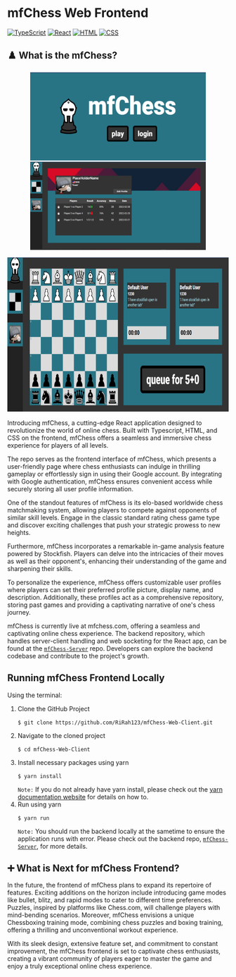 # mfChess Web Frontend
[![TypeScript](https://img.shields.io/badge/TypeScript-3178C6?style=for-the-badge&logo=typescript&logoColor=white)]()
[![React](https://img.shields.io/badge/React-61DAFB?style=for-the-badge&logo=react&logoColor=white)]()
[![HTML](https://img.shields.io/badge/HTML-E34F26?style=for-the-badge&logo=HTML5&logoColor=white)]()
[![CSS](https://img.shields.io/badge/CSS-1572B6?style=for-the-badge&logo=CSS3&logoColor=white)]()

## ♟️ What is the mfChess?

<p align="center">
  <img src="mfChess-front-page.png" height="200" width="400" alt="mfChess Front Page">
  <img src="mfChess-profile-page.png" height="200" width="400" alt="mfChess Profile Page">
</p>
<p align="center">
  <img src="mfChess-board-page.png" height="350" width="700" alt="mfChess Board Page">
</p>

Introducing mfChess, a cutting-edge React application designed to revolutionize the world of online chess. Built with Typescript, HTML, and CSS on the frontend, mfChess offers a seamless and immersive chess experience for players of all levels.

The repo serves as the frontend interface of mfChess, which presents a user-friendly page where chess enthusiasts can indulge in thrilling gameplay or effortlessly sign in using their Google account. By integrating with Google authentication, mfChess ensures convenient access while securely storing all user profile information.

One of the standout features of mfChess is its elo-based worldwide chess matchmaking system, allowing players to compete against opponents of similar skill levels. Engage in the classic standard rating chess game type and discover exciting challenges that push your strategic prowess to new heights.

Furthermore, mfChess incorporates a remarkable in-game analysis feature powered by Stockfish. Players can delve into the intricacies of their moves as well as their opponent's, enhancing their understanding of the game and sharpening their skills.

To personalize the experience, mfChess offers customizable user profiles where players can set their preferred profile picture, display name, and description. Additionally, these profiles act as a comprehensive repository, storing past games and providing a captivating narrative of one's chess journey.

mfChess is currently live at mfchess.com, offering a seamless and captivating online chess experience. The backend repository, which handles server-client handling and web socketing for the React app, can be found at the <a href="https://github.com/RiRah123/mfChess-Server">`mfChess-Server`</a> repo. Developers can explore the backend codebase and contribute to the project's growth.

## Running mfChess Frontend Locally

Using the terminal:

1. Clone the GitHub Project
   ```
   $ git clone https://github.com/RiRah123/mfChess-Web-Client.git
   ```
2. Navigate to the cloned project
   ```
   $ cd mfChess-Web-Client
   ```
3. Install necessary packages using yarn
   ```
   $ yarn install
   ```
   `Note:` If you do not already have yarn install, please check out the <a href="https://classic.yarnpkg.com/lang/en/docs/install/#windows-stable">yarn documentation website</a> for details on how to.
 4. Run using yarn
    ```
    $ yarn run
    ```
    `Note:` You should run the backend locally at the sametime to ensure the application runs with error. Please check out the backend repo, <a href="https://github.com/RiRah123/mfChess-Server">`mfChess-Server`</a>, for more details.
## ➕ What is Next for mfChess Frontend?

In the future, the frontend of mfChess plans to expand its repertoire of features. Exciting additions on the horizon include introducing game modes like bullet, blitz, and rapid modes to cater to different time preferences. Puzzles, inspired by platforms like Chess.com, will challenge players with mind-bending scenarios. Moreover, mfChess envisions a unique Chessboxing training mode, combining chess puzzles and boxing training, offering a thrilling and unconventional workout experience.

With its sleek design, extensive feature set, and commitment to constant improvement, the mfChess frontend is set to captivate chess enthusiasts, creating a vibrant community of players eager to master the game and enjoy a truly exceptional online chess experience.
